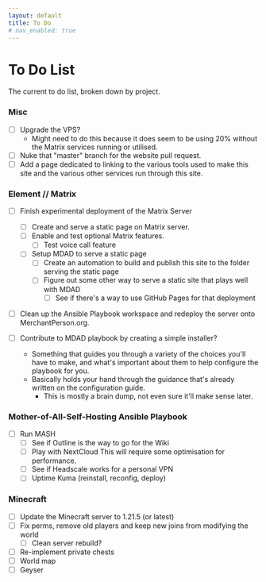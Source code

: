 ```yaml
---
layout: default
title: To Do
# nav_enabled: true
---
```


# To Do List
The current to do list, broken down by project. 

### Misc
- [ ] Upgrade the VPS? 
    * Might need to do this because it does seem to be using 20% without the Matrix services running or utilised. 
- [ ] Nuke that "master" branch for the website pull request.
- [ ] Add a page dedicated to linking to the various tools used to make this site and the various other services run through this site. 

### Element // Matrix 
- [ ] Finish experimental deployment of the Matrix Server
    - [ ] Create and serve a static page on Matrix server.
    - [ ] Enable and test optional Matrix features. 
        - [ ] Test voice call feature
    - [ ] Setup MDAD to serve a static page
        - [ ] Create an automation to build and publish this site to the folder serving the static page
        - [ ] Figure out some other way to serve a static site that plays well with MDAD
            - [ ] See if there's a way to use GitHub Pages for that deployment

- [ ] Clean up the Ansible Playbook workspace and redeploy the server onto MerchantPerson.org.

- [ ] Contribute to MDAD playbook by creating a simple installer?
    * Something that guides you through a variety of the choices you'll have to make, and what's important about them to help configure the playbook for you. 
    * Basically holds your hand through the guidance that's already written on the configuration guide.
        * This is mostly a brain dump, not even sure it'll make sense later. 

### Mother-of-All-Self-Hosting Ansible Playbook
- [ ] Run MASH
    - [ ] See if Outline is the way to go for the Wiki
    - [ ] Play with NextCloud
        This will require some optimisation for performance.
    - [ ] See if Headscale works for a personal VPN
    - [ ] Uptime Kuma (reinstall, reconfig, deploy)

### Minecraft
- [ ] Update the Minecraft server to 1.21.5 (or latest)
- [ ] Fix perms, remove old players and keep new joins from modifying the world
    - [ ] Clean server rebuild? 
- [ ] Re-implement private chests
- [ ] World map
- [ ] Geyser
